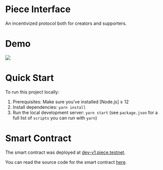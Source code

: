 Piece Interface
==================

An incentivized protocol both for creators and supporters.


Demo
====

[<img src="https://i.ibb.co/TtDZfms/5f7324b0dd22apiece-thumbnail.png">](https://www.loom.com/share/af2f558cdd2b43e9a8dae1a5d968447f)


Quick Start
===========

To run this project locally:

1. Prerequisites: Make sure you've installed [Node.js] ≥ 12
2. Install dependencies: `yarn install`
3. Run the local development server: `yarn start` (see `package.json` for a
   full list of `scripts` you can run with `yarn`)


Smart Contract
==============

The smart contract was deployed at [dev-v1.piece.testnet](https://explorer.testnet.near.org/accounts/dev-v1.piece.testnet).

You can read the source code for the smart contract [here](https://github.com/hdriqi/piece-protocol). 


